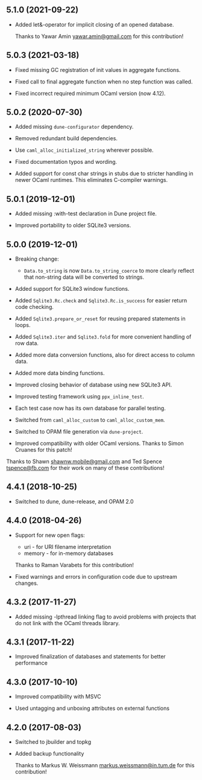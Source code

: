 ## 5.1.0 (2021-09-22)

- Added let&-operator for implicit closing of an opened database.

  Thanks to Yawar Amin <yawar.amin@gmail.com> for this contribution!

## 5.0.3 (2021-03-18)

- Fixed missing GC registration of init values in aggregate functions.

- Fixed call to final aggregate function when no step function was called.

- Fixed incorrect required minimum OCaml version (now 4.12).

## 5.0.2 (2020-07-30)

- Added missing `dune-configurator` dependency.

- Removed redundant build dependencies.

- Use `caml_alloc_initialized_string` wherever possible.

- Fixed documentation typos and wording.

- Added support for const char strings in stubs due to stricter handling
  in newer OCaml runtimes. This eliminates C-compiler warnings.

## 5.0.1 (2019-12-01)

- Added missing :with-test declaration in Dune project file.

- Improved portability to older SQLite3 versions.

## 5.0.0 (2019-12-01)

- Breaking change:

  - `Data.to_string` is now `Data.to_string_coerce` to more clearly reflect
    that non-string data will be converted to strings.

- Added support for SQLite3 window functions.

- Added `Sqlite3.Rc.check` and `Sqlite3.Rc.is_success` for easier return
  code checking.

- Added `Sqlite3.prepare_or_reset` for reusing prepared statements in loops.

- Added `Sqlite3.iter` and `Sqlite3.fold` for more convenient handling of
  row data.

- Added more data conversion functions, also for direct access to column data.

- Added more data binding functions.

- Improved closing behavior of database using new SQLite3 API.

- Improved testing framework using `ppx_inline_test`.

- Each test case now has its own database for parallel testing.

- Switched from `caml_alloc_custom` to `caml_alloc_custom_mem`.

- Switched to OPAM file generation via `dune-project`.

- Improved compatibility with older OCaml versions. Thanks to Simon Cruanes
  for this patch!

Thanks to Shawn <shawnw.mobile@gmail.com> and Ted Spence <tspence@fb.com>
for their work on many of these contributions!

## 4.4.1 (2018-10-25)

- Switched to dune, dune-release, and OPAM 2.0

## 4.4.0 (2018-04-26)

- Support for new open flags:

  - uri - for URI filename interpretation
  - memory - for in-memory databases

  Thanks to Raman Varabets for this contribution!

- Fixed warnings and errors in configuration code due to upstream changes.

## 4.3.2 (2017-11-27)

- Added missing -lpthread linking flag to avoid problems with projects
  that do not link with the OCaml threads library.

## 4.3.1 (2017-11-22)

- Improved finalization of databases and statements for better performance

## 4.3.0 (2017-10-10)

- Improved compatibility with MSVC

- Used untagging and unboxing attributes on external functions

## 4.2.0 (2017-08-03)

- Switched to jbuilder and topkg

- Added backup functionality

  Thanks to Markus W. Weissmann <markus.weissmann@in.tum.de> for this
  contribution!
